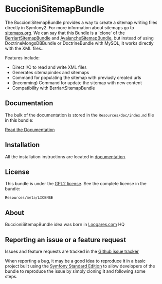 BuccioniSitemapBundle
=====================

The BuccioniSitemapBundle provides a way to create a sitemap writing files directly in Symfony2. For more information about sitemaps go to [sitemaps.org](http://www.sitemaps.org/). We can say that this Bundle is a 'clone' of the [BerriartSitemapBundle](https://github.com/falcacibar/BerriartSitemapBundle) and [AvalancheSitemapBundle](https://github.com/avalanche123/AvalancheSitemapBundle), but instead of using DoctrineMongoDBBundle or DoctrineBundle with MySQL, it works directly with the XML files..

Features include:

- Direct I/O to read and write XML files
- Generates sitemapindex and sitemaps
- Command for populating the sitemap with previusly created urls
- (Incomming) Command for update the sitemap with new content
- Compatibility with BerriartSitemapBundle

Documentation
-------------

The bulk of the documentation is stored in the `Resources/doc/index.md`
file in this bundle:

[Read the Documentation](https://github.com/falcacibar/BuccioniSitemapBundle/blob/master/Resources/doc/index.md)

Installation
------------

All the installation instructions are located in [documentation](https://github.com/falcacibar/BuccioniSitemapBundle/blob/master/Resources/doc/index.md).

License
-------

This bundle is under the [GPL2 license](https://github.com/falcacibar/BuccioniSitemapBundle/blob/master/Resources/meta/LICENSE). See the complete license in the bundle:

    Resources/meta/LICENSE

About
-----

BuccioniSitemapBundle idea was born in [Loogares.com](http://www.loogares.com) HQ

Reporting an issue or a feature request
---------------------------------------

Issues and feature requests are tracked in the [Github issue tracker](https://github.com/falcacibar/BuccioniSitemapBundle/issues)

When reporting a bug, it may be a good idea to reproduce it in a basic project
built using the [Symfony Standard Edition](https://github.com/symfony/symfony-standard)
to allow developers of the bundle to reproduce the issue by simply cloning it
and following some steps.